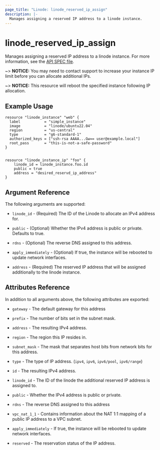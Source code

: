 ```yaml
---
page_title: "Linode: linode_reserved_ip_assign"
description: |-
  Manages assigning a reserved IP address to a linode instance.
---
```


# linode\_reserved\_ip\_assign

Manages assigning a reserved IP address to a linode instance.
For more information, see the [API SPEC file](https://docs.google.com/document/d/1cEnLaPLdo2_I8xXywlIscsvFuP3IVve6AgzCRShbXWs/edit?tab=t.0#heading=h.2sxf35d4jytx).

~> **NOTICE:** You may need to contact support to increase your instance IP limit before you can allocate additional IPs.

~> **NOTICE:** This resource will reboot the specified instance following IP allocation.

## Example Usage

```hcl
resource "linode_instance" "web" {
  label           = "simple_instance"
  image           = "linode/ubuntu22.04"
  region          = "us-central"
  type            = "g6-standard-1"
  authorized_keys = ["ssh-rsa AAAA...Gw== user@example.local"]
  root_pass       = "this-is-not-a-safe-password"
}


resource "linode_instance_ip" "foo" {
    linode_id = linode_instance.foo.id
    public = true
    address = "desired_reservd_ip_address"
}
```

## Argument Reference

The following arguments are supported:

* `linode_id` - (Required) The ID of the Linode to allocate an IPv4 address for.

* `public` - (Optional) Whether the IPv4 address is public or private. Defaults to true.

* `rdns` - (Optional) The reverse DNS assigned to this address.

* `apply_immediately` - (Optional) If true, the instance will be rebooted to update network interfaces.

* `address` - (Required) The reserved IP address that will be assigned additionally to the linode instance.

## Attributes Reference

In addition to all arguments above, the following attributes are exported:

* `gateway` - The default gateway for this address

* `prefix` - The number of bits set in the subnet mask.

* `address` - The resulting IPv4 address.

* `region` - The region this IP resides in.

* `subnet_mask` - The mask that separates host bits from network bits for this address.

* `type` - The type of IP address. (`ipv4`, `ipv6`, `ipv6/pool`, `ipv6/range`)

* `id` - The resulting IPv4 address.

* `linode_id` - The ID of the linode the additional reserved IP address is assigned to.

* `public` - Whether the IPv4 address is public or private.

* `rdns` - The reverse DNS assigned to this address

* `vpc_nat_1_1` - Contains information about the NAT 1:1 mapping of a public IP address to a VPC subnet.

* `apply_immediately` - If true, the instance will be rebooted to update network interfaces.

* `reserved` - The reservation status of the IP address.



